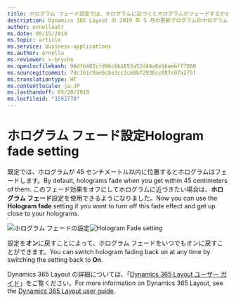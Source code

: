 ```yaml
---
title: ホログラム フェード設定では、ホログラムに近づくとホログラムがフェードするかどうかを制御します。
description: Dynamics 365 Layout の 2019 年 5 月の更新プログラムのホログラム フェード設定では、ホログラムから 45 センチメートルより近づくとホログラムがフェードするかどうかを制御します。
author: ornellaalt
ms.date: 05/15/2019
ms.topic: article
ms.service: business-applications
ms.author: ornella
ms.reviewer: v-brycho
ms.openlocfilehash: 96dfb402cfd96c6b1655a52d44a6e16aebff7066
ms.sourcegitcommit: 7dc161c9ae6cbe3cc1ce8bf2936cc887c07a275f
ms.translationtype: HT
ms.contentlocale: ja-JP
ms.lasthandoff: 05/20/2019
ms.locfileid: "1592778"
---
```

# <a name="hologram-fade-setting"></a><span data-ttu-id="b7393-103">ホログラム フェード設定</span><span class="sxs-lookup"><span data-stu-id="b7393-103">Hologram fade setting</span></span>

<span data-ttu-id="b7393-104">既定では、ホログラムが 45 センチメートル以内に位置するとホログラムはフェードします。</span><span class="sxs-lookup"><span data-stu-id="b7393-104">By default, holograms fade when you get within 45 centimeters of them.</span></span> <span data-ttu-id="b7393-105">このフェード効果をオフにしてホログラムに近づきたい場合は、**ホログラム フェード**設定を使用できるようになりました。</span><span class="sxs-lookup"><span data-stu-id="b7393-105">Now you can use the **Hologram fade** setting if you want to turn off this fade effect and get up close to your holograms.</span></span>

<span data-ttu-id="b7393-106">![ホログラム フェードの設定](media/hologram-fade.PNG "ホログラム フェードの設定")</span><span class="sxs-lookup"><span data-stu-id="b7393-106">![Hologram Fade setting](media/hologram-fade.PNG "Hologram Fade setting")</span></span>

<span data-ttu-id="b7393-107">設定を**オン**に戻すことによって、ホログラム フェードをいつでもオンに戻すことができます。</span><span class="sxs-lookup"><span data-stu-id="b7393-107">You can switch hologram fading back on at any time by switching the setting back to **On**.</span></span>

<span data-ttu-id="b7393-108">Dynamics 365 Layout の詳細については、「[Dynamics 365 Layout ユーザー ガイド](https://docs.microsoft.com/dynamics365/mixed-reality/layout/user-guide)」をご覧ください。</span><span class="sxs-lookup"><span data-stu-id="b7393-108">For more information on Dynamics 365 Layout, see the [Dynamics 365 Layout user guide](https://docs.microsoft.com/dynamics365/mixed-reality/layout/user-guide).</span></span>
